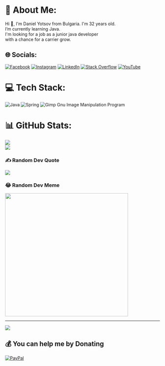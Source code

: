 # 💫 About Me:
Hi 👋, I'm Daniel Yotsov from Bulgaria. I'm 32 years old.<br>I’m currently learning Java.<br>I'm looking for a job as a junior java developer <br>with a chance for a carrier grow.


## 🌐 Socials:
[![Facebook](https://img.shields.io/badge/Facebook-%231877F2.svg?logo=Facebook&logoColor=white)](https://facebook.com/https://www.facebook.com/DanielYotsov/) [![Instagram](https://img.shields.io/badge/Instagram-%23E4405F.svg?logo=Instagram&logoColor=white)](https://instagram.com/https://www.instagram.com/daniel.yotsov/) [![LinkedIn](https://img.shields.io/badge/LinkedIn-%230077B5.svg?logo=linkedin&logoColor=white)](https://linkedin.com/in/https://www.linkedin.com/in/daniel-yotsov-a32391291/) [![Stack Overflow](https://img.shields.io/badge/-Stackoverflow-FE7A16?logo=stack-overflow&logoColor=white)](https://stackoverflow.com/users/https://stackoverflow.com/users/22554378/daniel-yotsov) [![YouTube](https://img.shields.io/badge/YouTube-%23FF0000.svg?logo=YouTube&logoColor=white)](https://youtube.com/@https://www.youtube.com/@danielyotsov) 

# 💻 Tech Stack:
![Java](https://img.shields.io/badge/java-%23ED8B00.svg?style=plastic&logo=java&logoColor=white) ![Spring](https://img.shields.io/badge/spring-%236DB33F.svg?style=plastic&logo=spring&logoColor=white) ![Gimp Gnu Image Manipulation Program](https://img.shields.io/badge/Gimp-657D8B?style=plastic&logo=gimp&logoColor=FFFFFF)
# 📊 GitHub Stats:
![](https://github-readme-streak-stats.herokuapp.com/?user=doomsnight-bg&theme=dark&hide_border=true)<br/>
![](https://github-readme-stats.vercel.app/api/top-langs/?username=doomsnight-bg&theme=dark&hide_border=true&include_all_commits=true&count_private=false&layout=compact)

### ✍️ Random Dev Quote
![](https://quotes-github-readme.vercel.app/api?type=horizontal&theme=dark)

### 😂 Random Dev Meme
<img src='https://randommeme-five.vercel.app/' style="height: 400px;"/>

---
[![](https://visitcount.itsvg.in/api?id=doomsnight-bg&icon=0&color=0)](https://visitcount.itsvg.in)

  ## 💰 You can help me by Donating
  [![PayPal](https://img.shields.io/badge/PayPal-00457C?style=for-the-badge&logo=paypal&logoColor=white)](https://paypal.me/DanielYotsov) 

  
<!-- Proudly created with GPRM ( https://gprm.itsvg.in ) -->
